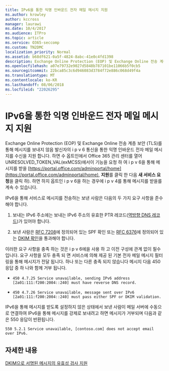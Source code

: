 ```yaml
---
title: IPv6을 통한 익명 인바운드 전자 메일 메시지 지원
ms.author: krowley
author: kccross
manager: laurawi
ms.date: 10/4/2017
ms.audience: ITPro
ms.topic: article
ms.service: O365-seccomp
ms.custom: TN2DMC
localization_priority: Normal
ms.assetid: b68df621-0a5f-4824-8abc-41e0c4fd1398
description: Exchange Online Protection (EOP) 및 Exchange Online 전송 계층 보안 (TLS)를 통해 메시지를 보내지 않음 발신자의 i p v 6 통신을 통한 익명 인바운드 전자 메일 메시지를 수신을 지원 합니다. 하면 수 옵트인에서 Office 365 관리 센터를 열어 UNRESOLVED_TOKEN_VAL(exMCSS)에서이 기능을 요청 하 여 i p v 6을 통해 메시지를 받을 https://portal.office.com/adminportal/home, 지원를 클릭 한 다음 새 서비스 요청을 클릭 하). 하면 하지 옵트인 i p v 6을 하는 경우에 i p v 4를 통해 메시지를 받을를 계속 수 있습니다.
ms.openlocfilehash: a07e79732e9027d5848b787101be11066b5f0cb5
ms.sourcegitcommit: 22bca85c3c6d946083d3784f72e886c068d49f4a
ms.translationtype: MT
ms.contentlocale: ko-KR
ms.lasthandoff: 08/06/2018
ms.locfileid: "22026295"
---
```

# <a name="support-for-anonymous-inbound-email-messages-over-ipv6"></a>IPv6을 통한 익명 인바운드 전자 메일 메시지 지원

Exchange Online Protection (EOP) 및 Exchange Online 전송 계층 보안 (TLS)를 통해 메시지를 보내지 않음 발신자의 i p v 6 통신을 통한 익명 인바운드 전자 메일 메시지를 수신을 지원 합니다. 하면 수 옵트인에서 Office 365 관리 센터를 열어 UNRESOLVED_TOKEN_VAL(exMCSS)에서이 기능을 요청 하 여 i p v 6을 통해 메시지를 받을 [https://portal.office.com/adminportal/home](https://portal.office.com/adminportal/home), **지원**를 클릭 한 다음 **새 서비스 요청**을 클릭 하). 하면 하지 옵트인 i p v 6을 하는 경우에 i p v 4를 통해 메시지를 받을를 계속 수 있습니다.
  
IPv6을 통해 서비스로 메시지를 전송하는 보낸 사람은 다음의 두 가지 요구 사항을 준수해야 합니다.
  
1. 보내는 IPv6 주소에는 보내는 IPv6 주소의 유효한 PTR 레코드([역방향 DNS 레코드](https://en.wikipedia.org/wiki/Reverse_DNS_lookup))가 있어야 합니다. 
    
2. 보낸 사람은 [RFC 7208](https://tools.ietf.org/html/rfc7208)에 정의되어 있는 SPF 확인 또는 [RFC 6376](http://dkim.org/)에 정의되어 있는 [DKIM 확인](https://www.rfc-editor.org/rfc/rfc6376.txt)을 통과해야 합니다.
    
이러한 요구 사항을 충족 하는 것은 i p v 6에을 사용 하 고 이전 구성에 관계 없이 필수입니다. 요구 사항을 모두 충족 되 면 서비스에 의해 제공 된 기본 전자 메일 메시지 필터링을 통해 메시지가 전달 됩니다. 하나 또는 다른 충족 되지 않습니다 메시지 다음 450 응답 중 하 나와 함께 거부 됩니다.
  
-  `450 4.7.25 Service unavailable, sending IPv6 address [2a01:111:f200:2004::240] must have reverse DNS record.`
    
-  `450 4.7.26 Service unavailable, message sent over IPv6 [2a01:111:f200:2004::240] must pass either SPF or DKIM validation.`
    
IPv6을 통해 메시지를 받도록 설정하지 않은 상태에서 보낸 사람이 메일 서버에 수동으로 연결하여 IPv6을 통해 메시지를 강제로 보내려고 하면 메시지가 거부되며 다음과 같은 550 응답이 반환됩니다.
  
 `550 5.2.1 Service unavailable, [contoso.com] does not accept email over IPv6.`
  
## <a name="for-more-information"></a>자세한 내용

[DKIM으로 서명된 메시지의 유효성 검사 지원](support-for-validation-of-dkim-signed-messages.md)
  


